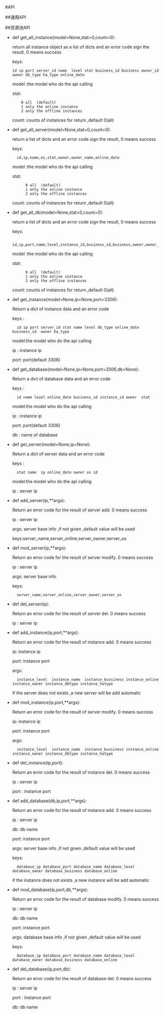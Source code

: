 #API 

##通用API

##资源池API
*	def get_all_instance(model=None,stat=0,count=0):
    
    return all instance object as a list of  dicts and an error code sign the result, 0 means success
    
    keys:
    	
    	id ip port server_id name  level stat business_id business owner_id owner db_type ha_type online_date
    
        
    model :the model who do the api calling
    
    stat:   
    
    		0 all  (default) 
            1 only the online instance 
            2 only the offline instances
 
    count: counts of instances for return ,default 0(all)
    
* def get_all_server(model=None,stat=0,count=0):
 
    return a list of dicts and an error code sign the result, 0 means success
    
    keys: 
    	
    	id,ip,name,os,stat,owner,owner_name,online_date
    
    model :the model who do the api calling
    
    stat: 
    	
    		0 all  (default)  
            1 only the online instance 
            2 only the offline instances
    
    
    count: counts of instances for return ,default 0(all)

* def get_all_db(model=None,stat=0,count=0):
  
    return a list of dicts and an error code sign the result, 0 means success
  
    keys: 
    
		id,ip,port,name,level,instance_id,business_id,business,owner,owner_nameo,nline_date,stat
     
    model :the model who do the api calling
  
    stat: 
    		
    		0 all  (default)  
            1 only the online instance 
            2 only the offline instances

    count: counts of instances for return ,default 0(all)    
* def get_instance(model=None,ip=None,port=3306):
  
    Return a dict of instance data and an error code 
  
    keys : 
    	
    	id ip port server_id stat name level db_type online_date business_id  owner ha_type
  
	model:the model who do the api calling
  
    ip : instance ip
  
    port: port(default 3306)
 
* def get_database(model=None,ip=None,port=3306,db=None):

    Return a dict of database data and an error code

    keys :
    
	    id name level online_date business_id instance_id owner  stat

    model:the model who do the api calling

    ip : instance ip

    port: port(default 3306)

    db :  name of database

* def get_server(model=None,ip=None):
  
    Return a dict of server data and an error code
  
    keys :
    
    	stat name  ip online_date owner os id
  
    model:the model who do the api calling
  
    ip : server ip

* def add_server(ip,**args):
  
    Return an error code for the result of server add. 0 means success
  
    ip : server ip 
  
    args: server base info ,if not given ,default value will be used
  
    keys:server_name,server_online,server_owner,server_os 
* def mod_server(ip,**args):
  
    Return an error code for the result of server modify. 0 means success
  
    ip : server ip 
  
    args: server base info 
  
    keys:
    	
    	server_name,server_online,server_owner,server_os 
 
* def del_server(ip):

    Return an error code for the result of server del. 0 means success

    ip : server ip 
 
* def add_instance(ip,port,**args):
  
    Return an error code for the result of instance add. 0 means success
  
    ip: instance ip 
  
    port: instance port
  
    args:
    	
    	instance_level  instance_name  instance_bussiness instance_online instance_owner instance_dbtype instance_hatype
    
    If the server does not exists ,a new server will be add automatic
* def mod_instance(ip,port,**args):

	Return an error code for the result of server modify. 0 means success

    ip: instance ip 

    port: instance port

    args:
    	
    	instance_level  instance_name  instance_bussiness instance_online instance_owner instance_dbtype instance_hatype
* def del_instance(ip,port):
  
    Return an error code for the result of instance del. 0 means success
  
    ip : server ip 
  
    port : instance port
* def add_database(db,ip,port,**args):
 
    Return an error code for the result of instance add. 0 means success
 
    ip : server ip 
 
    db: db name
 
    port: instance port
 
    args: server base info ,if not given ,default value will be used

    keys:
    
    	database_ip database_port database_name database_level database_owner database_business database_online

    if the instance does not exists ,a new instance will be add automatic
* def mod_database(ip,port,db,**args):
  
    Return an error code for the result of database modify. 0 means success
  
    ip : server ip 
  
    db: db name
  
    port: instance port
  
    args: database base info ,if not given ,default value will be used
    
    keys:
    
    	database_ip database_port database_name database_level database_owner database_business database_online
   
* def del_database(ip,port,db):

    Return an error code for the result of database del. 0 means success

    ip : server ip 

    port : instance port

    db: db name
